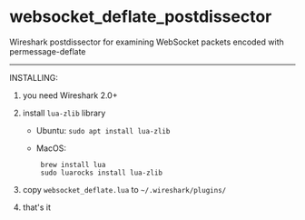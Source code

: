 websocket_deflate_postdissector
=============

Wireshark postdissector for examining WebSocket packets encoded with permessage-deflate

---

INSTALLING:

1. you need Wireshark 2.0+

2. install `lua-zlib` library 
    
   * Ubuntu: `sudo apt install lua-zlib`
   * MacOS:

          brew install lua
          sudo luarocks install lua-zlib

3. copy `websocket_deflate.lua` to `~/.wireshark/plugins/`

4. that's it
